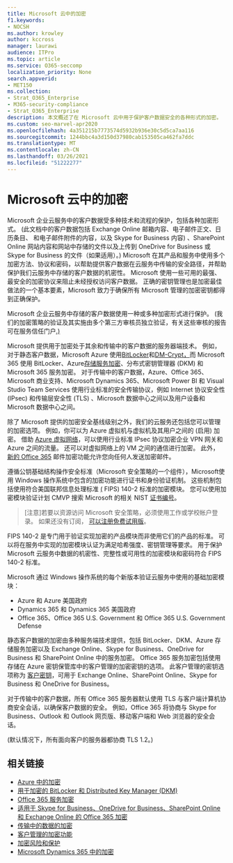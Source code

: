 ```yaml
---
title: Microsoft 云中的加密
f1.keywords:
- NOCSH
ms.author: krowley
author: kccross
manager: laurawi
audience: ITPro
ms.topic: article
ms.service: O365-seccomp
localization_priority: None
search.appverid:
- MET150
ms.collection:
- Strat_O365_Enterprise
- M365-security-compliance
- Strat_O365_Enterprise
description: 本文概述了在 Microsoft 云中用于保护客户数据安全的各种形式的加密。
ms.custom: seo-marvel-apr2020
ms.openlocfilehash: 4a351215b7773574d5932b936e30c5d5ca7aa116
ms.sourcegitcommit: 1244bbc4a3d150d37980cab153505ca462fa7ddc
ms.translationtype: MT
ms.contentlocale: zh-CN
ms.lasthandoff: 03/26/2021
ms.locfileid: "51222277"
---
```

# <a name="encryption-in-the-microsoft-cloud"></a>Microsoft 云中的加密

Microsoft 企业云服务中的客户数据受多种技术和流程的保护，包括各种加密形式。  (此文档中的客户数据包括 Exchange Online 邮箱内容、电子邮件正文、日历条目、 和电子邮件附件的内容，以及 Skype for Business 内容) 、SharePoint Online 网站内容和网站中存储的文件以及上传到 OneDrive for Business 或 Skype for Business 的文件（如果适用）。) Microsoft 在其产品和服务中使用多个加密方法、协议和密码，以帮助提供客户数据在云服务中传输的安全路径，并帮助保护我们云服务中存储的客户数据的机密性。 Microsoft 使用一些可用的最强、最安全的加密协议来阻止未经授权访问客户数据。 正确的密钥管理也是加密最佳做法的一个基本要素，Microsoft 致力于确保所有 Microsoft 管理的加密密钥都得到正确保护。

Microsoft 企业云服务中存储的客户数据使用一种或多种加密形式进行保护。  (我们的加密策略的验证及其实施由多个第三方审核员独立验证，有关这些审核的报告可在服务信任门户[.) ](https://aka.ms/stp)

Microsoft 提供用于加密处于其余和传输中的客户数据的服务器端技术。 例如，对于静态客户数据，Microsoft Azure 使用[BitLocker](/windows/device-security/bitlocker/bitlocker-overview)和[DM-Crypt，](https://en.wikipedia.org/wiki/Dm-crypt)而 Microsoft 365 使用 BitLocker、Azure[存储服务加密](/azure/)、分布式密钥管理器 (DKM) 和 Microsoft 365 服务加密。 [](./exchange-online-secures-email-secrets.md) 对于传输中的客户数据，Azure、Office 365、Microsoft 商业支持、Microsoft Dynamics 365、Microsoft Power BI 和 Visual Studio Team Services 使用行业标准的安全传输协议，例如 Internet 协议安全性 (IPsec) 和传输层安全性 (TLS) 、Microsoft 数据中心之间以及用户设备和 Microsoft 数据中心之间。

除了 Microsoft 提供的加密安全基线级别之外，我们的云服务还包括您可以管理的加密选项。 例如，你可以为 Azure 虚拟机与虚拟机及其用户之间的 (启用) 加密。 借助 [Azure 虚拟网络](https://azure.microsoft.com/services/virtual-network/)，可以使用行业标准 IPsec 协议加密企业 VPN 网关和 Azure 之间的流量。 还可以对虚拟网络上的 VM 之间的通信进行加密。 此外， [新的 Office 365](set-up-new-message-encryption-capabilities.md) 邮件加密功能允许您向任何人发送加密邮件。

遵循公钥基础结构操作安全标准（Microsoft 安全策略的一个组件），Microsoft[](https://servicetrust.microsoft.com/ViewPage/TrustDocuments?command=Download&downloadType=Document&downloadId=5868ecc8-50b7-4f91-b43f-640e2b99e86e&docTab=6d000410-c9e9-11e7-9a91-892aae8839ad_FAQ%20and%20White%20Papers)使用 Windows 操作系统中包含的加密功能进行证书和身份验证机制。 这些机制包括使用符合美国联邦信息处理标准 [ (](https://csrc.nist.gov/publications/PubsFIPS.html) FIPS) 140-2 标准的加密模块。 您可以使用加密模块验证计划 CMVP 搜索 Microsoft 的相关 NIST [证书编号](https://csrc.nist.gov/projects/cryptographic-module-validation-program/validated-modules/search)。

> [注意]若要以资源访问 Microsoft 安全策略，必须使用工作或学校帐户登录。 如果还没有订阅， [可以注册免费试用版](https://servicetrust.microsoft.com/Home/TrialSubscriptions)。

FIPS 140-2 是专门用于验证实现加密的产品模块而非使用它们的产品的标准。 可以将在服务中实现的加密模块认证为满足哈希强度、密钥管理等要求。 用于保护 Microsoft 云服务中数据的机密性、完整性或可用性的加密模块和密码符合 FIPS 140-2 标准。

Microsoft 通过 Windows 操作系统的每个新版本验证云服务中使用的基础加密模块：

- Azure 和 Azure 美国政府
- Dynamics 365 和 Dynamics 365 美国政府
- Office 365、Office 365 U.S. Government 和 Office 365 U.S. Government Defense

静态客户数据的加密由多种服务端技术提供，包括 BitLocker、DKM、Azure 存储服务加密以及 Exchange Online、Skype for Business、OneDrive for Business 和 SharePoint Online 中的服务加密。 Office 365 服务加密包括使用存储在 Azure 密钥保管库中的客户管理的加密密钥的选项。 此客户管理的密钥选项称为 [客户密钥](./customer-key-overview.md)，可用于 Exchange Online、SharePoint Online、Skype for Business 和 OneDrive for Business。

对于传输中的客户数据，所有 Office 365 服务器默认使用 TLS 与客户端计算机协商安全会话，以确保客户数据的安全。 例如，Office 365 将协商与 Skype for Business、Outlook 和 Outlook 网页版、移动客户端和 Web 浏览器的安全会话。

 (默认情况下，所有面向客户的服务器都协商 TLS 1.2。) 

## <a name="related-links"></a>相关链接

- [Azure 中的加密](office-365-azure-encryption.md)
- [用于加密的 BitLocker 和 Distributed Key Manager (DKM)](office-365-bitlocker-and-distributed-key-manager-for-encryption.md)
- [Office 365 服务加密](office-365-service-encryption.md)
- [适用于 Skype for Business、OneDrive for Business、SharePoint Online 和 Exchange Online 的 Office 365 加密](https://docs.microsoft.com/compliance/assurance/assurance-encryption-for-microsoft-365-services) 
- [传输中的数据的加密](/compliance/assurance/assurance-encryption-in-transit)
- [客户管理的加密功能](office-365-customer-managed-encryption-features.md)
- [加密风险和保护](office-365-encryption-risks-and-protections.md)
- [Microsoft Dynamics 365 中的加密](office-365-encryption-in-microsoft-dynamics-365.md)